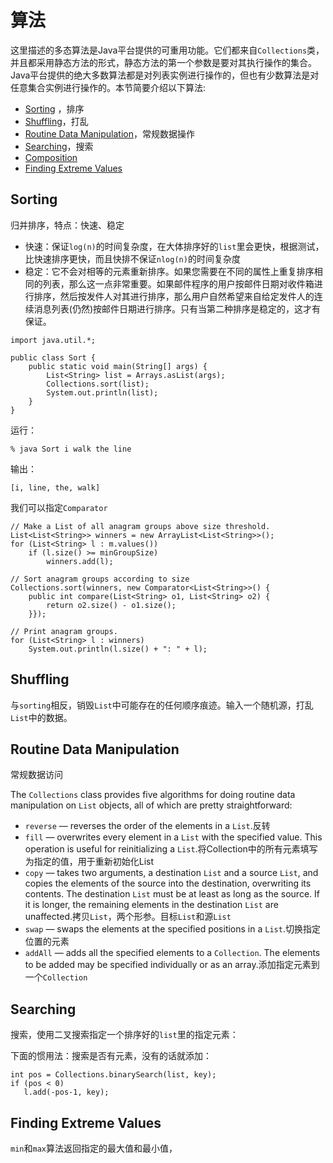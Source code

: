 # 算法

这里描述的多态算法是Java平台提供的可重用功能。它们都来自`Collections`类，并且都采用静态方法的形式，静态方法的第一个参数是要对其执行操作的集合。Java平台提供的绝大多数算法都是对列表实例进行操作的，但也有少数算法是对任意集合实例进行操作的。本节简要介绍以下算法:

- [Sorting](https://docs.oracle.com/javase/tutorial/collections/algorithms/index.html#sorting) ，排序
- [Shuffling](https://docs.oracle.com/javase/tutorial/collections/algorithms/index.html#shuffling)，打乱
- [Routine Data Manipulation](https://docs.oracle.com/javase/tutorial/collections/algorithms/index.html#rdm)，常规数据操作
- [Searching](https://docs.oracle.com/javase/tutorial/collections/algorithms/index.html#searching)，搜索
- [Composition](https://docs.oracle.com/javase/tutorial/collections/algorithms/index.html#composition)
- [Finding Extreme Values](https://docs.oracle.com/javase/tutorial/collections/algorithms/index.html#fev)

## Sorting

归并排序，特点：快速、稳定

- 快速：保证`log(n)`的时间复杂度，在大体排序好的`list`里会更快，根据测试，比快速排序更快，而且快排不保证`nlog(n)`的时间复杂度
- 稳定：它不会对相等的元素重新排序。如果您需要在不同的属性上重复排序相同的列表，那么这一点非常重要。如果邮件程序的用户按邮件日期对收件箱进行排序，然后按发件人对其进行排序，那么用户自然希望来自给定发件人的连续消息列表(仍然)按邮件日期进行排序。只有当第二种排序是稳定的，这才有保证。

```
import java.util.*;

public class Sort {
    public static void main(String[] args) {
        List<String> list = Arrays.asList(args);
        Collections.sort(list);
        System.out.println(list);
    }
}
```

运行：

```
% java Sort i walk the line
```

输出：

```
[i, line, the, walk]
```

我们可以指定`Comparator`

```
// Make a List of all anagram groups above size threshold.
List<List<String>> winners = new ArrayList<List<String>>();
for (List<String> l : m.values())
    if (l.size() >= minGroupSize)
        winners.add(l);

// Sort anagram groups according to size
Collections.sort(winners, new Comparator<List<String>>() {
    public int compare(List<String> o1, List<String> o2) {
        return o2.size() - o1.size();
    }});

// Print anagram groups.
for (List<String> l : winners)
    System.out.println(l.size() + ": " + l);
```

## Shuffling

与`sorting`相反，销毁`List`中可能存在的任何顺序痕迹。输入一个随机源，打乱`List`中的数据。

## Routine Data Manipulation

常规数据访问

The `Collections` class provides five algorithms for doing routine data manipulation on `List` objects, all of which are pretty straightforward:

- `reverse` — reverses the order of the elements in a `List`.反转
- `fill` — overwrites every element in a `List` with the specified value. This operation is useful for reinitializing a `List`.将Collection中的所有元素填写为指定的值，用于重新初始化List
- `copy` — takes two arguments, a destination `List` and a source `List`, and copies the elements of the source into the destination, overwriting its contents. The destination `List` must be at least as long as the source. If it is longer, the remaining elements in the destination `List` are unaffected.拷贝`List`，两个形参。目标`List`和源`List`
- `swap` — swaps the elements at the specified positions in a `List`.切换指定位置的元素
- `addAll` — adds all the specified elements to a `Collection`. The elements to be added may be specified individually or as an array.添加指定元素到一个`Collection`

## Searching

搜索，使用二叉搜索指定一个排序好的`list`里的指定元素：

下面的惯用法：搜索是否有元素，没有的话就添加：

```
int pos = Collections.binarySearch(list, key);
if (pos < 0)
   l.add(-pos-1, key);
```

## Finding Extreme Values

`min`和`max`算法返回指定的最大值和最小值，